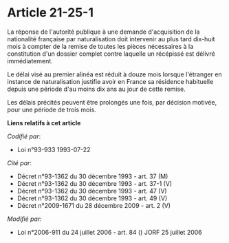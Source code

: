# Article 21-25-1

La réponse de l'autorité publique à une demande d'acquisition de la nationalité française par naturalisation doit intervenir
au plus tard dix-huit mois à compter de la remise de toutes les pièces nécessaires à la constitution d'un dossier complet
contre laquelle un récépissé est délivré immédiatement.

Le délai visé au premier alinéa est réduit à douze mois lorsque l'étranger en instance de naturalisation justifie avoir en
France sa résidence habituelle depuis une période d'au moins dix ans au jour de cette remise.

Les délais précités peuvent être prolongés une fois, par décision motivée, pour une période de trois mois.

**Liens relatifs à cet article**

_Codifié par_:

  - Loi n°93-933 1993-07-22

_Cité par_:

  - Décret n°93-1362 du 30 décembre 1993 - art. 37 (M)
  - Décret n°93-1362 du 30 décembre 1993 - art. 37-1 (V)
  - Décret n°93-1362 du 30 décembre 1993 - art. 47 (V)
  - Décret n°93-1362 du 30 décembre 1993 - art. 49 (V)
  - Décret n°2009-1671 du 28 décembre 2009 - art. 2 (V)

_Modifié par_:

  - Loi n°2006-911 du 24 juillet 2006 - art. 84 () JORF 25 juillet 2006
